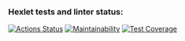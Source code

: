 ### Hexlet tests and linter status:
[![Actions Status](https://github.com/DLineX/python-project-50/actions/workflows/hexlet-check.yml/badge.svg)](https://github.com/DLineX/python-project-50/actions)
[![Maintainability](https://api.codeclimate.com/v1/badges/63f553618ac5b4b8e8b3/maintainability)](https://codeclimate.com/github/DLineX/python-project-50/maintainability)
[![Test Coverage](https://api.codeclimate.com/v1/badges/63f553618ac5b4b8e8b3/test_coverage)](https://codeclimate.com/github/DLineX/python-project-50/test_coverage)
